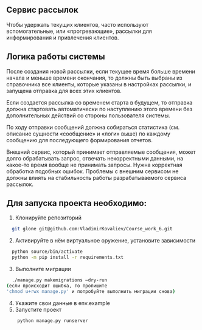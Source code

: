## Сервис рассылок

Чтобы удержать текущих клиентов, часто используют вспомогательные, или «прогревающие», рассылки для информирования и привлечения клиентов. 

## Логика работы системы


После создания новой рассылки, если текущее время больше времени начала и меньше времени окончания, то должны быть выбраны из справочника все клиенты, которые указаны в настройках рассылки, и запущена отправка для всех этих клиентов.

Если создается рассылка со временем старта в будущем, то отправка должна стартовать автоматически по наступлению этого времени без дополнительных действий со стороны пользователя системы.

По ходу отправки сообщений должна собираться статистика (см. описание сущности «сообщение» и «логи» выше) по каждому сообщению для последующего формирования отчетов.
    
 Внешний сервис, который принимает отправляемые сообщения, может долго обрабатывать запрос, отвечать некорректными данными, на какое-то время вообще не принимать запросы. Нужна корректная обработка подобных ошибок. Проблемы с внешним сервисом не должны влиять на стабильность работы разрабатываемого сервиса рассылок.

## Для запуска проекта необходимо:

1. Клонируйте репозиторий
```bash
  git glone git@github.com:VladimirKovaliev/Course_work_6.git
```
2. Активируйте в нём виртуальное оружение, установите зависимости
```bash
  python source/bin/activate
  python -m pip install -r requirements.txt 
```
3. Выполните миграции
```bash
  ./manage.py makemigrations –dry-run
(если происходит ошибка, то пропишите 
'chmod u+rwx manage.py' и попробуйте выполнить миграции снова)
```

4. Укажите свои данные в env.example
5. Запустите проект
```bash
    python manage.py runserver
```


